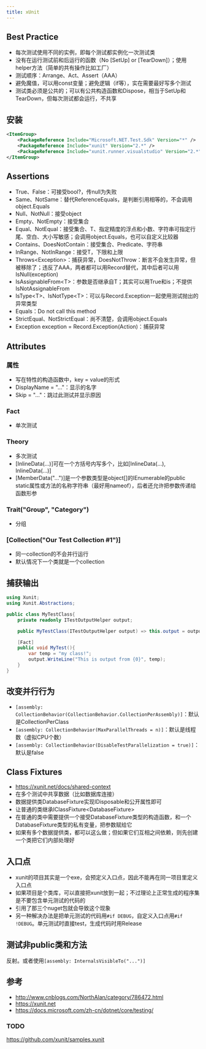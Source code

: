 ```yaml
---
title: xUnit
---
```


## Best Practice

* 每次测试使用不同的实例，即每个测试都实例化一次测试类
* 没有在运行测试前和后运行的函数（No [SetUp] or [TearDown]）；使用helper方法（简单的共有操作比如工厂）
* 测试顺序：Arrange、Act、Assert（AAA）
* 避免魔值，可以用const变量；避免逻辑（if等），实在需要最好写多个测试
* 测试类必须是公共的；可以有公共构造函数和Dispose，相当于SetUp和TearDown，但每次测试都会运行，不共享

## 安装

```xml
<ItemGroup>
    <PackageReference Include="Microsoft.NET.Test.Sdk" Version="*" />
    <PackageReference Include="xunit" Version="2.*" />
    <PackageReference Include="xunit.runner.visualstudio" Version="2.*" />
</ItemGroup>
```

## Assertions

* True、False：可接受bool?，传null为失败
* Same、NotSame：替代ReferenceEquals，是判断引用相等的，不会调用object.Equals
* Null、NotNull：接受object
* Empty、NotEmpty：接受集合
* Equal、NotEqual：接受集合、T、指定精度的浮点和小数、字符串可指定行尾、空白、大小写敏感；会调用object.Equals，也可以自定义比较器
* Contains、DoesNotContain：接受集合、Predicate、字符串
* InRange、NotInRange：接受T，下限和上限
* Throws\<Exception\>：捕获异常，DoesNotThrow：断言不会发生异常，但被移除了；违反了AAA，两者都可以用Record替代，其中后者可以用IsNull(exception)
* IsAssignableFrom\<T\>：参数是否继承自T；其实可以用True和is；不提供IsNotAssignableFrom
* IsType\<T\>、IsNotType\<T\>：可以与Record.Exception一起使用测试抛出的异常类型
* Equals：Do not call this method
* StrictEqual、NotStrictEqual：尚不清楚，会调用object.Equals
* Exception exception = Record.Exception(Action)：捕获异常

## Attributes

### 属性

* 写在特性的构造函数中，key = value的形式
* DisplayName = "..."：显示的名字
* Skip = "..."：跳过此测试并显示原因

### Fact

* 单次测试

### Theory

* 多次测试
* [InlineData(...)]可在一个方括号内写多个，比如[InlineData(...), InlineData(...)]
* [MemberData("...")]是一个参数类型是object[]的IEnumerable的public static属性或方法的名称字符串（最好用nameof），后者还允许把参数传递给函数形参

### Trait("Group", "Category")

* 分组

### [Collection("Our Test Collection #1")]

* 同一collection的不会并行运行
* 默认情况下一个类就是一个collection

## 捕获输出

```c#
using Xunit;
using Xunit.Abstractions;

public class MyTestClass{
    private readonly ITestOutputHelper output;

    public MyTestClass(ITestOutputHelper output) => this.output = output;

    [Fact]
    public void MyTest(){
        var temp = "my class!";
        output.WriteLine("This is output from {0}", temp);
    }
}
```

## 改变并行行为

* `[assembly: CollectionBehavior(CollectionBehavior.CollectionPerAssembly)]`：默认是CollectionPerClass
* `[assembly: CollectionBehavior(MaxParallelThreads = n)]`：默认是线程数（虚拟CPU个数）
* `[assembly: CollectionBehavior(DisableTestParallelization = true)]`：默认是false

## Class Fixtures

* https://xunit.net/docs/shared-context
* 在多个测试中共享数据（比如数据库连接）
* 数据提供类DatabaseFixture实现IDisposable和公开属性即可
* 让普通的类继承IClassFixture\<DatabaseFixture\>
* 在普通的类中需要提供一个接受DatabaseFixture类型的构造函数，和一个DatabaseFixture类型的私有变量，把参数赋给它
* 如果有多个数据提供类，都可以这么做；但如果它们互相之间依赖，则先创建一个类把它们内部处理好

## 入口点

* xunit的项目其实是一个exe，会预定义入口点，因此不能再在同一项目里定义入口点
* 如果项目是个类库，可以直接把xunit放到一起；不过理论上正常生成的程序集是不要包含单元测试的代码的
* 引用了那三个nuget包就会导致这个现象
* 另一种解决办法是把单元测试的代码用`#if DEBUG`，自定义入口点用`#if !DEBUG`。单元测试时直接test，生成代码时用Release

## 测试非public类和方法

反射。或者使用`[assembly: InternalsVisibleTo("...")]`

## 参考

* http://www.cnblogs.com/NorthAlan/category/786472.html
* https://xunit.net
* https://docs.microsoft.com/zh-cn/dotnet/core/testing/

### TODO

https://github.com/xunit/samples.xunit
